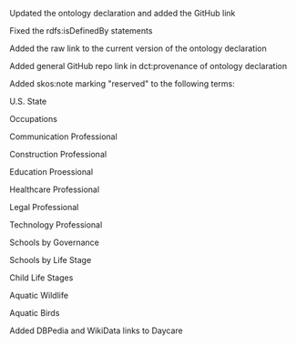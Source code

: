 Updated the ontology declaration and added the GitHub link

Fixed the rdfs:isDefinedBy statements

Added the raw link to the current version of the ontology declaration

Added general GitHub repo link in dct:provenance of ontology declaration

Added skos:note marking "reserved" to the following terms:

U.S. State

Occupations

Communication Professional

Construction Professional

Education Proessional

Healthcare Professional

Legal Professional

Technology Professional

Schools by Governance

Schools by Life Stage

Child Life Stages

Aquatic Wildlife

Aquatic Birds

Added DBPedia and WikiData links to Daycare